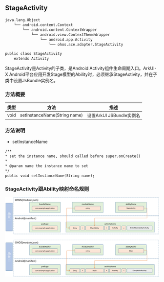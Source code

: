 ## StageActivity

```
java.lang.Object
    └── android.content.Context
        └── android.content.ContextWrapper
            └── android.view.ContextThemeWrapper
                └── android.app.Activity
                    └── ohos.ace.adapter.StageActivity
```

```
public class StageActivity
    extends Activity
```

StageActivity是Activity的子类，是Android Activity组件生命周期入口。ArkUI-X Android平台应用开发Stage模型的Ability时，必须继承StageActivity，并在子类中设置JsBundle实例名。

### 方法概要

| 类型 | 方法                         | 描述                     |
| ---- | ---------------------------- | ------------------------ |
| void | setInstanceName(String name) | 设置ArkUI JSBundle实例名 |

### 方法说明

- setInstanceName

```
/**
* set the instance name, should called before super.onCreate()
* 
* @param name the instance name to set
*/
public void setInstanceName(String name);
```

### StageActivity跟Ability映射命名规则
![](../../../figures/StageAndroid.png)